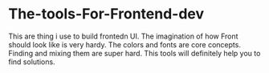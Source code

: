 # The-tools-For-Frontend-dev
This are thing i use to build frontedn UI. The imagination of how Front should look like is very hardy. The colors and fonts are core concepts. Finding and mixing them are super hard. This tools will definitely help you to find solutions.
